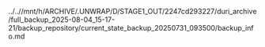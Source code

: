 ../..//mnt/h/ARCHIVE/.UNWRAP/D/STAGE1_OUT/2247cd293227/duri_archive/full_backup_2025-08-04_15-17-21/backup_repository/current_state_backup_20250731_093500/backup_info.md